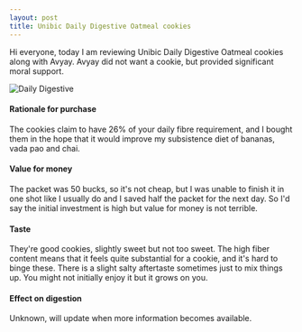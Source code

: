 ```yaml
---
layout: post
title: Unibic Daily Digestive Oatmeal cookies
---
```


Hi everyone, today I am reviewing Unibic Daily Digestive Oatmeal cookies along with Avyay. Avyay did not want a cookie, but provided significant moral support. 

![Daily Digestive](https://cookies.wtf/assets/daily-digestive.jpeg)  

#### Rationale for purchase
The cookies claim to have 26% of your daily fibre requirement, and I bought them in the hope that it would improve my subsistence diet of bananas, vada pao and chai.

#### Value for money
The packet was 50 bucks, so it's not cheap, but I was unable to finish it in one shot like I usually do and I saved half the packet for the next day. So I'd say the initial investment is high but value for money is not terrible. 

#### Taste
They're good cookies, slightly sweet but not too sweet. The high fiber content means that it feels quite substantial for a cookie, and it's hard to binge these. There is a slight salty aftertaste sometimes just to mix things up. You might not initially enjoy it but it grows on you.

#### Effect on digestion
Unknown, will update when more information becomes available.
